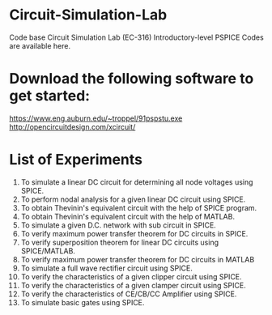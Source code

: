 # Circuit-Simulation-Lab
Code base Circuit Simulation Lab (EC-316) 
Introductory-level PSPICE Codes are available here.

# Download the following software to get started: 
https://www.eng.auburn.edu/~troppel/91pspstu.exe        
http://opencircuitdesign.com/xcircuit/

# List of Experiments
1. To simulate a linear DC circuit for determining all node voltages using SPICE.
2. To perform nodal analysis for a given linear DC circuit using SPICE.
3. To obtain Thevinin's equivalent circuit with the help of SPICE program.
4. To obtain Thevinin's equivalent circuit with the help of MATLAB.
5. To simulate a given D.C. network with sub circuit in SPICE.
6. To verify maximum power transfer theorem for DC circuits in SPICE.
7. To verify superposition theorem for linear DC circuits using SPICE/MATLAB.
8. To verify maximum power transfer theorem for DC circuits in MATLAB
9. To simulate a full wave rectifier circuit using SPICE.
10. To verify the characteristics of a given clipper circuit using SPICE.
11. To verify the characteristics of a given clamper circuit using SPICE.
12. To verify the characteristics of CE/CB/CC Amplifier using SPICE.
13. To simulate basic gates using SPICE.
